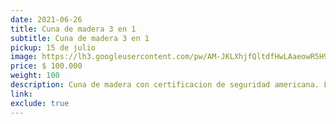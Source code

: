 ```yaml
---
date: 2021-06-26
title: Cuna de madera 3 en 1
subtitle: Cuna de madera 3 en 1
pickup: 15 de julio
image: https://lh3.googleusercontent.com/pw/AM-JKLXhjfQltdfHwLAaeowR5H9r8Pp7qHodG28POodYk9v75rm35sGsgiB2SqBI7cB2xmpl2a5j8PoMsqy8XlH0qwztMhd_PQ-BwMGB5LoTEjpJimT4ax9-Wse5m7LiF7zQo5qHiON1ffK343MKuUDGR3f4sw=w830-h621-no?authuser=0
price: $ 100.000
weight: 100
description: Cuna de madera con certificacion de seguridad americana. Las barreras se desmontan, funciona como cuna, cuna colecho y cama de transición. 3 alturas ajustables, incluye colchon de bebe (espuma). 140x77x103 cm (89 de altura en los laterales mas bajos)
link: 
exclude: true
---
```

